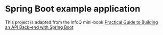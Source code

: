 # Spring Boot example application

This project is adapted from the InfoQ mini-book [Practical Guide to Building an API Back-end with Spring Boot](https://www.infoq.com/minibooks/spring-boot-building-api-backend)